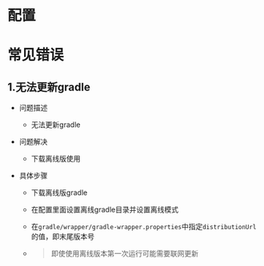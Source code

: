 # 配置



# 常见错误

## 1.无法更新gradle

+ 问题描述
  
  + 无法更新gradle
+ 问题解决
  
  + 下载离线版使用
+ 具体步骤
  + 下载离线版gradle
  
  + 在配置里面设置离线gradle目录并设置离线模式
  
  + 在`gradle/wrapper/gradle-wrapper.properties`中指定`distributionUrl`的值，即末尾版本号
  
  + > 即使使用离线版本第一次运行可能需要联网更新





